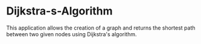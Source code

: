 # Dijkstra-s-Algorithm
This application allows the creation of a graph and returns the shortest path between two given nodes using Dijkstra's algorithm.
